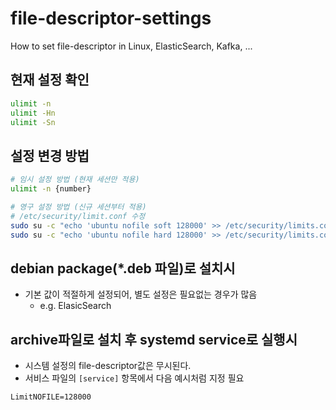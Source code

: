 # file-descriptor-settings

How to set file-descriptor in Linux, ElasticSearch, Kafka, ...

## 현재 설정 확인

```sh
ulimit -n
ulimit -Hn
ulimit -Sn
```

## 설정 변경 방법

```sh
# 임시 설정 방법 (현재 세션만 적용)
ulimit -n {number}

# 영구 설정 방법 (신규 세션부터 적용)
# /etc/security/limit.conf 수정
sudo su -c "echo 'ubuntu nofile soft 128000' >> /etc/security/limits.conf"
sudo su -c "echo 'ubuntu nofile hard 128000' >> /etc/security/limits.conf"
```

## debian package(*.deb 파일)로 설치시

- 기본 값이 적절하게 설정되어, 별도 설정은 필요없는 경우가 많음
  - e.g. ElasicSearch

## archive파일로 설치 후 systemd service로 실행시

- 시스템 설정의 file-descriptor값은 무시된다.
- 서비스 파일의 `[service]` 항목에서 다음 예시처럼 지정 필요

```properties
LimitNOFILE=128000
```
